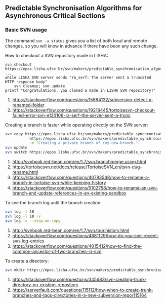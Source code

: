 
## Predictable Synchronisation Algorithms for Asynchronous Critical Sections




### Basic SVN usage

The command `svn -u status` gives you a list of both local and remote changes,
so you will know in advance if there have been any such change.

How to checkout a SVN repository made in LISHA:
```
svn checkout https://epos.lisha.ufsc.br/svn/makers/predictable_synchronisation_algorithms_for_asynchronous_critical_sections
...
while LISHA SVN server sends "ra_serf: The server sent a truncated HTTP response body"
    svn cleanup; svn update
printf "Congratulations, you cloned a made in LISHA SVN repository!"
```
1. https://stackoverflow.com/questions/15664132/subversion-detect-a-renamed-folder
1. https://stackoverflow.com/questions/19218445/tortoisesvn-checkout-failed-error-svn-e120106-ra-serf-the-server-sent-a-trunc


Creating a branch is faster while operating directly on the SVN server:
```sh
svn copy https://epos.lisha.ufsc.br/svn/makers/predictable_synchronisation_algorithms_for_asynchronous_critical_sections/epos2trunk \
           https://epos.lisha.ufsc.br/svn/makers/predictable_synchronisation_algorithms_for_asynchronous_critical_sections/epos2trunk/my-new-branch \
           -m "Creating a private branch of /my-new-branch."
svn update
svn switch https://epos.lisha.ufsc.br/svn/makers/predictable_synchronisation_algorithms_for_asynchronous_critical_sections/epos2trunk/my-new-branch
```
1. http://svnbook.red-bean.com/en/1.7/svn.branchmerge.using.html
1. https://tortoisesvn.net/docs/release/TortoiseSVN_en/tsvn-dug-rename.html
1. https://stackoverflow.com/questions/40783548/how-to-rename-a-branch-in-tortoise-svn-while-keeping-history
1. https://stackoverflow.com/questions/5102758/how-to-rename-an-svn-branch-and-update-references-in-an-existing-sandbox


To see the branch log until the branch creation:
```sh
svn log -l 10
svn log -l 10 -v
svn log -v --stop-on-copy
```
1. http://svnbook.red-bean.com/en/1.7/svn.tour.history.html
1. https://stackoverflow.com/questions/4881129/how-do-you-see-recent-svn-log-entries
1. https://stackoverflow.com/questions/4015412/how-to-find-the-common-ancestor-of-two-branches-in-svn


To create a directory:
```sh
svn mkdir https://epos.lisha.ufsc.br/svn/makers/predictable_synchronisation_algorithms_for_asynchronous_critical_sections/my-cool-directory -m "Making my-cool-directory"
```
1. https://stackoverflow.com/questions/345683/svn-creating-trunk-directory-on-existing-repository
1. https://serverfault.com/questions/115112/how-when-to-create-trunk-branches-and-tags-directories-in-a-new-subversion-repo/115164




